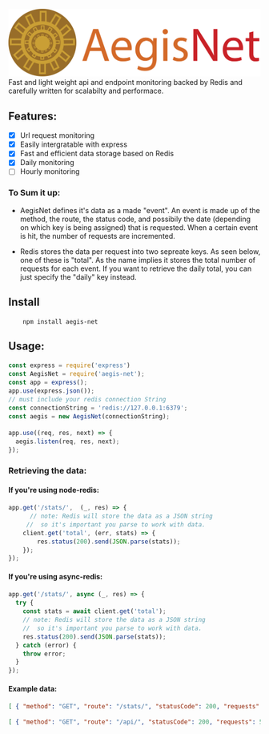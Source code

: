 ![Logo](misc/AegisNet-logo.png)
Fast and light weight api and endpoint monitoring backed by Redis and carefully written for scalabilty and performace.

## Features:
- [X] Url request monitoring
- [X] Easily intergratable with express
- [X] Fast and efficient data storage based on Redis
- [X] Daily monitoring
- [ ] Hourly monitoring

### To Sum it up:
* AegisNet defines it's data as a made "event". An event is made up of the method, the route, the status code, and possibily the date (depending on which key is being assigned) that is requested. When a certain event is hit, the number of requests are incremented.

* Redis stores the data per request into two sepreate keys. As seen below, one of these is "total". As the name implies it stores the total number of requests for each event. If you want to retrieve the daily total, you can just specify the "daily" key instead. 

## Install
``` 
    npm install aegis-net
```

## Usage:
``` javascript
const express = require('express')
const AegisNet = require('aegis-net');
const app = express();
app.use(express.json());
// must include your redis connection String
const connectionString = 'redis://127.0.0.1:6379';
const aegis = new AegisNet(connectionString);

app.use((req, res, next) => {
  aegis.listen(req, res, next);
});
```

### Retrieving the data:

####  If you're using node-redis:
```javascript
app.get('/stats/',  (_, res) => {
      // note: Redis will store the data as a JSON string 
     //  so it's important you parse to work with data.
    client.get('total', (err, stats) => {
        res.status(200).send(JSON.parse(stats));
    });
});
```
#### If you're using async-redis:
```javascript
app.get('/stats/', async (_, res) => {
  try {
    const stats = await client.get('total');
    // note: Redis will store the data as a JSON string 
    //  so it's important you parse to work with data.
    res.status(200).send(JSON.parse(stats));
  } catch (error) {
    throw error;
  }
});
```

#### Example data:

``` JSON
[ { "method": "GET", "route": "/stats/", "statusCode": 200, "requests": 10 }]

```
``` JSON
[ { "method": "GET", "route": "/api/", "statusCode": 200, "requests": 5, "date": "9/20/2020" }]

```




